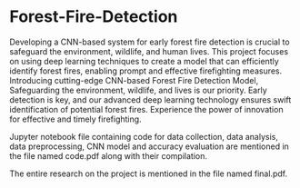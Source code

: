# Forest-Fire-Detection
Developing a CNN-based system for early forest fire detection is crucial to safeguard the environment, wildlife, and human lives. This project focuses on using deep learning techniques to create a model that can efficiently identify forest fires, enabling prompt and effective firefighting measures. Introducing cutting-edge CNN-based Forest Fire Detection Model, Safeguarding the environment, wildlife, and lives is our priority. Early detection is key, and our advanced deep learning technology ensures swift identification of potential forest fires. Experience the power of innovation for effective and timely firefighting.

Jupyter notebook file containing code for data collection, data analysis, data preprocessing, CNN model and accuracy evaluation are mentioned in the file named code.pdf along with their compilation.

The entire research on the project is mentioned in the file named final.pdf.
